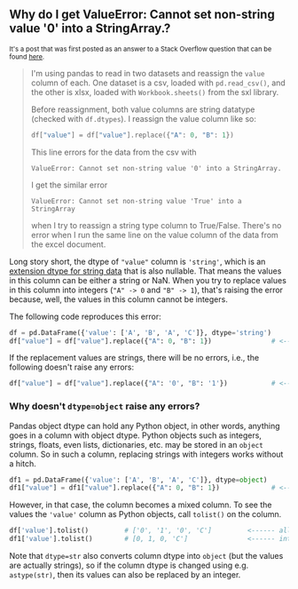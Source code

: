 ## Why do I get ValueError: Cannot set non-string value '0' into a StringArray.?

<sup> It's a post that was first posted as an answer to a Stack Overflow question that can be found [here](https://stackoverflow.com/a/75729269/19123103). </sup>

> I'm using pandas to read in two datasets and reassign the `value` column of each. One dataset is a csv, loaded with `pd.read_csv()`, and the other is xlsx, loaded with `Workbook.sheets()` from the sxl library. 
> 
> Before reassignment, both value columns are string datatype (checked with `df.dtypes`). I reassign the value column like so:
> 
> ```python
> df["value"] = df["value"].replace({"A": 0, "B": 1})
> ```
> 
> This line errors for the data from the csv with 
> ```none
> ValueError: Cannot set non-string value '0' into a StringArray.
> ``` 
> I get the similar error 
> ```none
> ValueError: Cannot set non-string value 'True' into a StringArray
> ``` 
> when I try to reassign a string type column to True/False. There's no error when I run the same line on the value column of the data from the excel document.

Long story short, the dtype of `"value"` column is `'string'`, which is an [extension dtype for string data][1] that is also nullable. That means the values in this column can be either a string or NaN. When you try to replace values in this column into integers (`"A" -> 0` and `"B" -> 1`), that's raising the error because, well, the values in this column cannot be integers.

The following code reproduces this error:
```python
df = pd.DataFrame({'value': ['A', 'B', 'A', 'C']}, dtype='string')
df["value"] = df["value"].replace({"A": 0, "B": 1})               # <------ error
```
If the replacement values are strings, there will be no errors, i.e., the following doesn't raise any errors:
```python
df["value"] = df["value"].replace({"A": '0', "B": '1'})           # <------ no error
```

### Why doesn't `dtype=object` raise any errors?

Pandas object dtype can hold any Python object, in other words, anything goes in a column with object dtype. Python objects such as integers, strings, floats, even lists, dictionaries, etc. may be stored in an `object` column. So in such a column, replacing strings with integers works without a hitch.
```python
df1 = pd.DataFrame({'value': ['A', 'B', 'A', 'C']}, dtype=object)
df1["value"] = df1["value"].replace({"A": 0, "B": 1})             # <------ no error
```
However, in that case, the column becomes a mixed column. To see the values the `'value'` column as Python objects, call `tolist()` on the column.
```python
df['value'].tolist()         # ['0', '1', '0', 'C']         <------ all strings
df1['value'].tolist()        # [0, 1, 0, 'C']               <------ integers and strings 
```

Note that `dtype=str` also converts column dtype into `object` (but the values are actually strings), so if the column dtype is changed using e.g. `astype(str)`, then its values can also be replaced by an integer.



  [1]: https://pandas.pydata.org/docs/reference/api/pandas.StringDtype.html